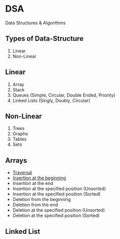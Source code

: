 # DSA
Data Structures &amp; Algorithms

## Types of Data-Structure
1. Linear
2. Non-Linear

## Linear
1. Array
2. Stack
3. Queues (Simple, Circular, Double Ended, Priority)
4. Linked Lists (Singly, Doubly, Circular)
## Non-Linear
1. Trees
2. Graphs
3. Tables
4. Sets

## Arrays
- [Traversal](./Arrays/traversal.c)
- [Insertion at the beginning](./Arrays/insert_start.c)
- Insertion at the end
- Insertion at the specified position (Unsorted)
- Insertion at the specified position (Sorted)
- Deletion from the beginning
- Deletion from the end
- Deletion at the specified position (Unsorted)
- Deletion at the specified position (Sorted)
## Linked List

